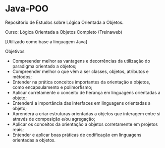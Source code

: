 # Java-POO
Repositório de Estudos sobre Lógica Orientada a Objetos.

Curso: Lógica Orientada a Objetos Completo (Treinaweb)

[Utilizado como base a linguagem Java]

Objetivos
- Compreender melhor as vantagens e decorrências da utilização do paradigma orientado a objetos;
- Compreender melhor o que vêm a ser classes, objetos, atributos e métodos;
- Entender na prática conceitos importantes da orientação a objetos, como encapsulamento e polimorfismo;
- Aplicar corretamente o conceito de herança em linguagens orientadas a objeto;
- Entenderá a importância das interfaces em linguagens orientadas a objeto;
- Aprenderá a criar estruturas orientadas a objetos que interagem entre si através de composição e/ou agregação;
- Aplicar os conceitos da orientação a objetos corretamente em projetos reais;
- Entender e aplicar boas práticas de codificação em linguagens orientadas a objetos.
